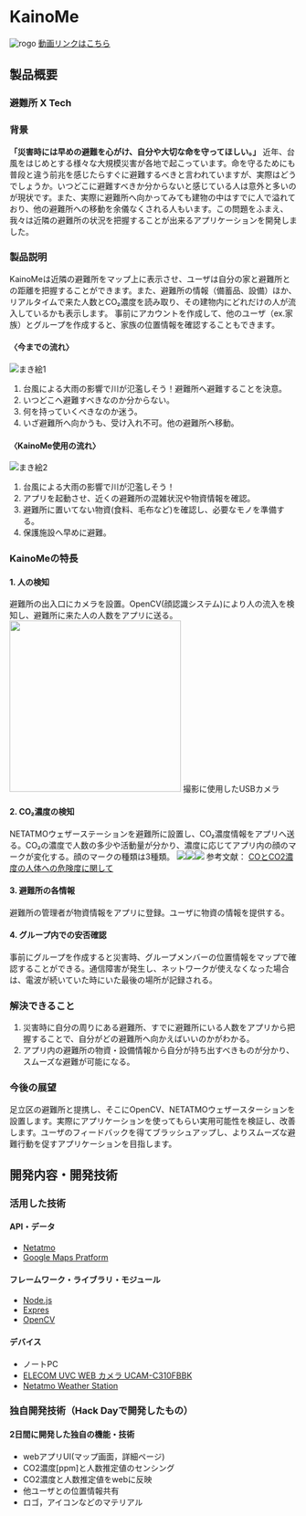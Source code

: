 # KainoMe

![rogo](./material/rogo.png)
[動画リンクはこちら](https://youtu.be/-p-m4pPwrKY)

## 製品概要
### 避難所 X Tech

### 背景
<b>「災害時には早めの避難を心がけ、自分や大切な命を守ってほしい。」</b>
近年、台風をはじめとする様々な大規模災害が各地で起こっています。命を守るためにも普段と違う前兆を感じたらすぐに避難するべきと言われていますが、実際はどうでしょうか。いつどこに避難すべきか分からないと感じている人は意外と多いのが現状です。また、実際に避難所へ向かってみても建物の中はすでに人で溢れており、他の避難所への移動を余儀なくされる人もいます。この問題をふまえ、我々は近隣の避難所の状況を把握することが出来るアプリケーションを開発しました。

### 製品説明
KainoMeは近隣の避難所をマップ上に表示させ、ユーザは自分の家と避難所との距離を把握することができます。また、避難所の情報（備蓄品、設備）ほか、リアルタイムで来た人数とCO₂濃度を読み取り、その建物内にどれだけの人が流入しているかも表示します。
事前にアカウントを作成して、他のユーザ（ex.家族）とグループを作成すると、家族の位置情報を確認することもできます。
 
#### 〈今までの流れ〉
![まき絵1](./material/makie1.png)
1. 台風による大雨の影響で川が氾濫しそう！避難所へ避難することを決意。
2. いつどこへ避難すべきなのか分からない。
3. 何を持っていくべきなのか迷う。
4. いざ避難所へ向かうも、受け入れ不可。他の避難所へ移動。

#### 〈KainoMe使用の流れ〉
![まき絵2](./material/makie2.png)
1. 台風による大雨の影響で川が氾濫しそう！
2. アプリを起動させ、近くの避難所の混雑状況や物資情報を確認。
3. 避難所に置いてない物資(食料、毛布など)を確認し、必要なモノを準備する。
4. 保護施設へ早めに避難。

### KainoMeの特長

#### 1. 人の検知
避難所の出入口にカメラを設置。OpenCV(顔認識システム)により人の流入を検知し、避難所に来た人の人数をアプリに送る。
<img src="./material/camera.jpg" width="300">
撮影に使用したUSBカメラ

#### 2. CO₂濃度の検知
NETATMOウェザーステーションを避難所に設置し、CO₂濃度情報をアプリへ送る。CO₂の濃度で人数の多少や活動量が分かり、濃度に応じてアプリ内の顔のマークが変化する。顔のマークの種類は3種類。
<img src="./material/niko.png"><img src="./material/sira.png"><img src="./material/naki.png">
参考文献：
[COとCO2濃度の人体への危険度に関して](https://www.san-eee.com/measuring/co%E3%81%A8co2%E6%BF%83%E5%BA%A6%E3%81%AE%E4%BA%BA%E4%BD%93%E3%81%B8%E3%81%AE%E5%8D%B1%E9%99%BA%E5%BA%A6%E3%81%AB%E9%96%A2%E3%81%97%E3%81%A6/)

#### 3. 避難所の各情報
避難所の管理者が物資情報をアプリに登録。ユーザに物資の情報を提供する。

#### 4. グループ内での安否確認
事前にグループを作成すると災害時、グループメンバーの位置情報をマップで確認することができる。通信障害が発生し、ネットワークが使えなくなった場合は、電波が続いていた時にいた最後の場所が記録される。

### 解決できること
1. 災害時に自分の周りにある避難所、すでに避難所にいる人数をアプリから把握することで、自分がどの避難所へ向かえばいいのかがわかる。
2. アプリ内の避難所の物資・設備情報から自分が持ち出すべきものが分かり、スムーズな避難が可能になる。

### 今後の展望
足立区の避難所と提携し、そこにOpenCV、NETATMOウェザースターションを設置します。実際にアプリケーションを使ってもらい実用可能性を検証し、改善します。ユーザのフィードバックを得てブラッシュアップし、よりスムーズな避難行動を促すアプリケーションを目指します。


## 開発内容・開発技術
### 活用した技術
#### API・データ

* [Netatmo](https://dev.netatmo.com/resources/technical/reference/weatherapi)
* [Google Maps Pratform](https://cloud.google.com/maps-platform/?hl=ja)

#### フレームワーク・ライブラリ・モジュール
* [Node.js](https://nodejs.org/ja/)
* [Expres](https://expressjs.com/ja/)
* [OpenCV](https://opencv.org/)

#### デバイス
* ノートPC
* [ELECOM UVC WEB カメラ UCAM-C310FBBK](https://www.elecom.co.jp/products/UCAM-C310FBBK.html)
* [Netatmo Weather Station](https://www.netatmo.com/en-gb/weather/weatherstation)


### 独自開発技術（Hack Dayで開発したもの）
#### 2日間に開発した独自の機能・技術
* webアプリUI(マップ画面，詳細ページ)
* CO2濃度[ppm]と人数推定値のセンシング
* CO2濃度と人数推定値をwebに反映
* 他ユーザとの位置情報共有
* ロゴ，アイコンなどのマテリアル
